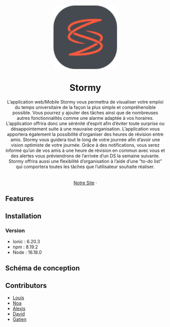 <br />
<div align="center">
    <img src="./Application/src/assets/logo.svg" alt="Logo" width="200" height="200">

  <h1 align="center">Stormy</h1>

  <p align="center">
L’application web/Mobile Stormy vous permettra de visualiser votre emploi du temps universitaire de la façon la plus simple et compréhensible possible. Vous pourrez y ajouter des tâches ainsi que de nombreuses autres fonctionnalités comme une alarme adaptée à vos horaires. L’application offrira donc une sérénité d’esprit afin d’éviter toute surprise ou désappointement suite à une mauvaise organisation. L’application vous apportera également la possibilité d’organiser des heures de révision entre amis. Stormy vous guidera tout le long de votre journée afin d’avoir une vision optimiste de votre journée. Grâce à des notifications, vous serez informé qu’un de vos amis à une heure de révision en commun avec vous et des alertes vous préviendrons de l’arrivée d’un DS la semaine suivante. Stormy offrira aussi une flexibilité d’organisation à l’aide d’une “to-do list” qui comportera toutes les tâches que l’utilisateur souhaite réaliser.
    <br />
    <br />
    <br />
    <a href="./Application/src/index.html">Notre Site</a>
    ·

  </p>
</div>


## Features

## Installation

### Version
- Ionic : 6.20.3
- npm : 8.19.2
- Node : 16.18.0

## Schéma de conception

## Contributors
* [Louis](https://github.com/Louwar)
* [Noa](https://github.com/NoaSlld)
* [Alexis](https://github.com/AlexisFeron)
* [David](https://github.com/TheD57)
* [Gatien](https://github.com/banane1299)

